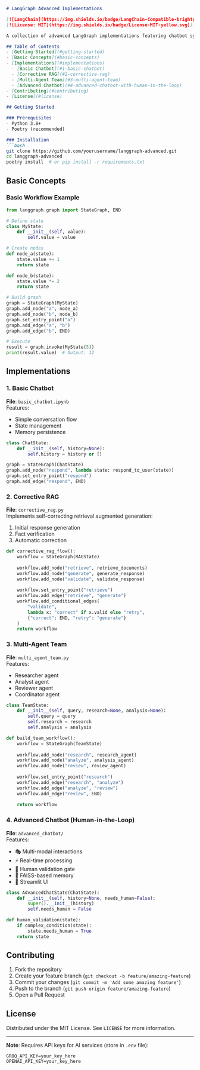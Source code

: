 
```markdown
# LangGraph Advanced Implementations

[![LangChain](https://img.shields.io/badge/LangChain-Compatible-brightgreen)](https://python.langchain.com/)
[![License: MIT](https://img.shields.io/badge/License-MIT-yellow.svg)](https://opensource.org/licenses/MIT)

A collection of advanced LangGraph implementations featuring chatbot systems, human-in-the-loop workflows, multi-agent collaboration, and Corrective RAG patterns.

## Table of Contents
- [Getting Started](#getting-started)
- [Basic Concepts](#basic-concepts)
- [Implementations](#implementations)
  - [Basic Chatbot](#1-basic-chatbot)
  - [Corrective RAG](#2-corrective-rag)
  - [Multi-Agent Team](#3-multi-agent-team)
  - [Advanced Chatbot](#4-advanced-chatbot-with-human-in-the-loop)
- [Contributing](#contributing)
- [License](#license)

## Getting Started

### Prerequisites
- Python 3.8+
- Poetry (recommended)

### Installation
```bash
git clone https://github.com/yourusername/langgraph-advanced.git
cd langgraph-advanced
poetry install  # or pip install -r requirements.txt
```

## Basic Concepts

### Basic Workflow Example

```python
from langgraph.graph import StateGraph, END

# Define state
class MyState:
    def __init__(self, value):
        self.value = value

# Create nodes
def node_a(state):
    state.value += 1
    return state

def node_b(state):
    state.value *= 2
    return state

# Build graph
graph = StateGraph(MyState)
graph.add_node("a", node_a)
graph.add_node("b", node_b)
graph.set_entry_point("a")
graph.add_edge("a", "b")
graph.add_edge("b", END)

# Execute
result = graph.invoke(MyState(5))
print(result.value)  # Output: 12
```

## Implementations

### 1. Basic Chatbot

**File**: `basic_chatbot.ipynb`  
Features:

- Simple conversation flow
- State management
- Memory persistence

```python
class ChatState:
    def __init__(self, history=None):
        self.history = history or []

graph = StateGraph(ChatState)
graph.add_node("respond", lambda state: respond_to_user(state))
graph.set_entry_point("respond")
graph.add_edge("respond", END)
```

### 2. Corrective RAG

**File**: `corrective_rag.py`  
Implements self-correcting retrieval augmented generation:

1. Initial response generation
2. Fact verification
3. Automatic correction

```python
def corrective_rag_flow():
    workflow = StateGraph(RAGState)
    
    workflow.add_node("retrieve", retrieve_documents)
    workflow.add_node("generate", generate_response)
    workflow.add_node("validate", validate_response)
    
    workflow.set_entry_point("retrieve")
    workflow.add_edge("retrieve", "generate")
    workflow.add_conditional_edges(
        "validate",
        lambda x: "correct" if x.valid else "retry",
        {"correct": END, "retry": "generate"}
    )
    return workflow
```

### 3. Multi-Agent Team

**File**: `multi_agent_team.py`  
Features:

- Researcher agent
- Analyst agent
- Reviewer agent
- Coordinator agent

```python
class TeamState:
    def __init__(self, query, research=None, analysis=None):
        self.query = query
        self.research = research
        self.analysis = analysis

def build_team_workflow():
    workflow = StateGraph(TeamState)
    
    workflow.add_node("research", research_agent)
    workflow.add_node("analyze", analysis_agent)
    workflow.add_node("review", review_agent)
    
    workflow.set_entry_point("research")
    workflow.add_edge("research", "analyze")
    workflow.add_edge("analyze", "review")
    workflow.add_edge("review", END)
    
    return workflow
```

### 4. Advanced Chatbot (Human-in-the-Loop)

**File**: `advanced_chatbot/`  
Features:

- 🎭 Multi-modal interactions
- ⚡ Real-time processing
- 👥 Human validation gate
- 🧠 FAISS-based memory
- 💬 Streamlit UI

```python
class AdvancedChatState(ChatState):
    def __init__(self, history=None, needs_human=False):
        super().__init__(history)
        self.needs_human = False

def human_validation(state):
    if complex_condition(state):
        state.needs_human = True
    return state
```

## Contributing

1. Fork the repository
2. Create your feature branch (`git checkout -b feature/amazing-feature`)
3. Commit your changes (`git commit -m 'Add some amazing feature'`)
4. Push to the branch (`git push origin feature/amazing-feature`)
5. Open a Pull Request

## License

Distributed under the MIT License. See `LICENSE` for more information.

---

**Note**: Requires API keys for AI services (store in `.env` file):

```env
GROQ_API_KEY=your_key_here
OPENAI_API_KEY=your_key_here
```
